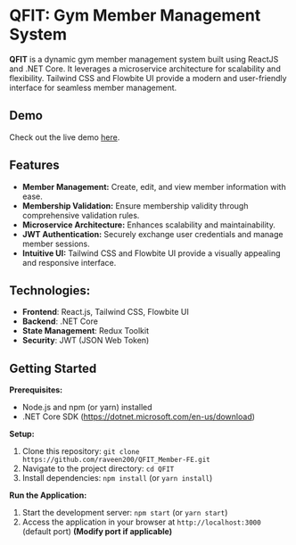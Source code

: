 # QFIT: Gym Member Management System

**QFIT** is a dynamic gym member management system built using ReactJS and .NET Core. It leverages a microservice architecture for scalability and flexibility. Tailwind CSS and Flowbite UI provide a modern and user-friendly interface for seamless member management.

## Demo

Check out the live demo [here](https://qfit-management.netlify.app/).

## Features

* **Member Management:** Create, edit, and view member information with ease.
* **Membership Validation:** Ensure membership validity through comprehensive validation rules.
* **Microservice Architecture:** Enhances scalability and maintainability.
* **JWT Authentication:** Securely exchange user credentials and manage member sessions.
* **Intuitive UI:** Tailwind CSS and Flowbite UI provide a visually appealing and responsive interface.

## Technologies:
* **Frontend**: React.js, Tailwind CSS, Flowbite UI
* **Backend**: .NET Core
* **State Management**: Redux Toolkit
* **Security**: JWT (JSON Web Token)

## Getting Started

**Prerequisites:**

* Node.js and npm (or yarn) installed
* .NET Core SDK (https://dotnet.microsoft.com/en-us/download)

**Setup:**

1. Clone this repository: `git clone https://github.com/raveen200/QFIT_Member-FE.git`
2. Navigate to the project directory: `cd QFIT`
3. Install dependencies: `npm install` (or `yarn install`)

**Run the Application:**

1. Start the development server: `npm start` (or `yarn start`)
2. Access the application in your browser at `http://localhost:3000` (default port)  **(Modify port if applicable)**


